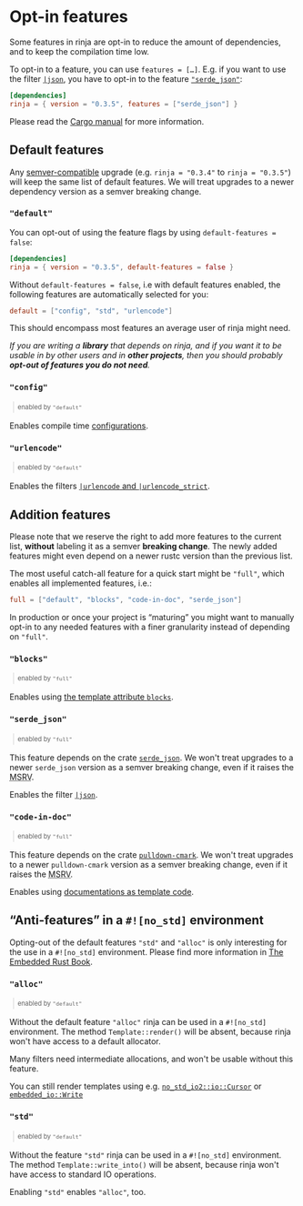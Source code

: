 # Opt-in features

Some features in rinja are opt-in to reduce the amount of dependencies,
and to keep the compilation time low.

To opt-in to a feature, you can use `features = […]`.
E.g. if you want to use the filter [`|json`](filters.html#json--tojson),
you have to opt-in to the feature [`"serde_json"`](#serde_json):

```toml
[dependencies]
rinja = { version = "0.3.5", features = ["serde_json"] }
```

Please read the [Cargo manual](https://doc.rust-lang.org/cargo/reference/features.html#dependency-features)
for more information.

## Default features

Any [semver-compatible](https://doc.rust-lang.org/cargo/reference/semver.html) upgrade
(e.g. `rinja = "0.3.4"` to `rinja = "0.3.5"`) will keep the same list of default features.
We will treat upgrades to a newer dependency version as a semver breaking change.

### `"default"`

You can opt-out of using the feature flags by using
`default-features = false`:

```toml
[dependencies]
rinja = { version = "0.3.5", default-features = false }
```

Without `default-features = false`, i.e with default features enabled,
the following features are automatically selected for you:

```toml
default = ["config", "std", "urlencode"]
```

This should encompass most features an average user of rinja might need.

*If you are writing a **library** that depends on rinja,
and if you want it to be usable in by other users and in **other projects**,
then you should probably **opt-out of features you do not need**.*

### `"config"`

<blockquote class="right" style="padding:0.5ex 1ex; margin:0 0 1ex 1ex; font-size:80%">
enabled by <code>"default"</code>
</blockquote>

Enables compile time [configurations](configuration.html).

### `"urlencode"`

<blockquote class="right" style="padding:0.5ex 1ex; margin:0 0 1ex 1ex; font-size:80%">
enabled by <code>"default"</code>
</blockquote>

Enables the filters [`|urlencode` and `|urlencode_strict`](filter.html#urlencode--urlencode_strict).

## Addition features

<div class="warning">

Please note that we reserve the right to add more features to the current list,
**without** labeling it as a semver **breaking change**.
The newly added features might even depend on a newer rustc version than the previous list.

</div>

The most useful catch-all feature for a quick start might be `"full"`,
which enables all implemented features, i.e.:

```toml
full = ["default", "blocks", "code-in-doc", "serde_json"]
```

In production or once your project is “maturing” you might want to manually opt-in to any needed
features with a finer granularity instead of depending on `"full"`.

### `"blocks"`

<blockquote class="right" style="padding:0.5ex 1ex; margin:0 0 1ex 1ex; font-size:80%">
enabled by <code>"full"</code>
</blockquote>

Enables using [the template attribute `blocks`](creating_templates.html#the-template-attribute).

### `"serde_json"`

<blockquote class="right" style="padding:0.5ex 1ex; margin:0 0 1ex 1ex; font-size:80%">
enabled by <code>"full"</code>
</blockquote>

<div class="warning">

This feature depends on the crate [`serde_json`](https://crates.io/crates/serde_json).
We won't treat upgrades to a newer `serde_json` version as a semver breaking change,
even if it raises the <abbr title="Minimum Supported Rust Version">MSRV</abbr>.

</div>

Enables the filter [`|json`](filters.html#json--tojson).

### `"code-in-doc"`

<blockquote class="right" style="padding:0.5ex 1ex; margin:0 0 1ex 1ex; font-size:80%">
enabled by <code>"full"</code>
</blockquote>

<div class="warning">

This feature depends on the crate [`pulldown-cmark`](https://crates.io/crates/pulldown-cmark).
We won't treat upgrades to a newer `pulldown-cmark` version as a semver breaking change,
even if it raises the <abbr title="Minimum Supported Rust Version">MSRV</abbr>.

</div>

Enables using [documentations as template code](creating_templates.html#documentation-as-template-code).

## “Anti-features” in a `#![no_std]` environment

Opting-out of the default features `"std"` and `"alloc"` is only interesting for the use
in a `#![no_std]` environment.
Please find more information in [The Embedded Rust Book](https://docs.rust-embedded.org/book/intro/no-std.html).

### `"alloc"`

<blockquote class="right" style="padding:0.5ex 1ex; margin:0 0 1ex 1ex; font-size:80%">
enabled by <code>"default"</code>
</blockquote>

Without the default feature `"alloc"` rinja can be used in a `#![no_std]` environment.
The method `Template::render()` will be absent, because rinja won't have access to a default allocator.

Many filters need intermediate allocations, and won't be usable without this feature.

You can still render templates using e.g.
[`no_std_io2::io::Cursor`](https://docs.rs/no_std_io2/0.9.0/no_std_io2/io/struct.Cursor.html) or
[`embedded_io::Write`](https://docs.rs/embedded-io/0.6.1/embedded_io/trait.Write.html#method.write_fmt)

### `"std"`

<blockquote class="right" style="padding:0.5ex 1ex; margin:0 0 1ex 1ex; font-size:80%">
enabled by <code>"default"</code>
</blockquote>

Without the feature `"std"` rinja can be used in a `#![no_std]` environment.
The method `Template::write_into()` will be absent, because rinja won't have access to standard IO operations.

Enabling `"std"` enables `"alloc"`, too.
